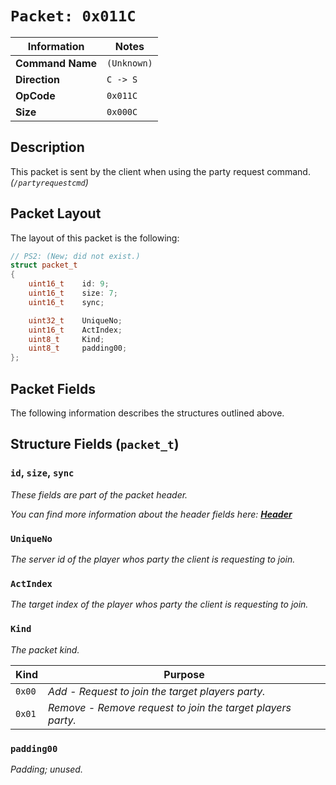 # `Packet: 0x011C`

| Information               | Notes |
|---                        |---    |
| **Command Name**          | `(Unknown)` |
| **Direction**             | `C -> S` |
| **OpCode**                | `0x011C` |
| **Size**                  | `0x000C` |

## Description

This packet is sent by the client when using the party request command. _(`/partyrequestcmd`)_

## Packet Layout

The layout of this packet is the following:

```cpp
// PS2: (New; did not exist.)
struct packet_t
{
    uint16_t    id: 9;
    uint16_t    size: 7;
    uint16_t    sync;

    uint32_t    UniqueNo;
    uint16_t    ActIndex;
    uint8_t     Kind;
    uint8_t     padding00;
};
```

## Packet Fields

The following information describes the structures outlined above.

## Structure Fields (`packet_t`)

### `id`, `size`, `sync`

_These fields are part of the packet header._

_You can find more information about the header fields here: [**Header**](/world/HEADER.md)_

### `UniqueNo`

_The server id of the player whos party the client is requesting to join._

### `ActIndex`

_The target index of the player whos party the client is requesting to join._

### `Kind`

_The packet kind._

| Kind | Purpose |
| --- | --- |
| `0x00` | _Add - Request to join the target players party._ |
| `0x01` | _Remove - Remove request to join the target players party._ |

### `padding00`

_Padding; unused._
